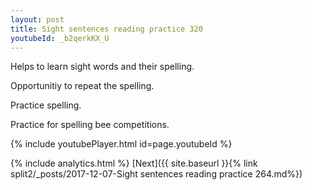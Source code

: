 ```yaml
---
layout: post
title: Sight sentences reading practice 320
youtubeId: _b2qerkKX_U
---
```

 
 
Helps to learn sight words and their spelling.

Opportunitiy to repeat the spelling. 

Practice spelling. 
 
Practice for spelling bee competitions. 
 
{% include youtubePlayer.html id=page.youtubeId %}
 
 
{% include analytics.html %} 
[Next]({{ site.baseurl }}{% link  split2/_posts/2017-12-07-Sight sentences reading practice 264.md%})
 
